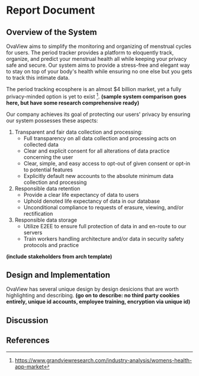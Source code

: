 # **Report Document**

## Overview of the System

OvaView aims to simplify the monitoring and organizing of menstrual cycles for users. The period tracker provides a platform to eloquently track, organize, and predict your menstrual health all while keeping your privacy safe and secure. Our system aims to provide a stress-free and elegant way to stay on top of your body's health while ensuring no one else but you gets to track this intimate data.

The period tracking ecosphere is an almost $4 billion market, yet a fully privacy-minded option is yet to exist [^1]. **(sample system comparison goes here, but have some research comprehensive ready)**

Our company achieves its goal of protecting our users' privacy by ensuring our system possesses these aspects:

1. Transparent and fair data collection and processing:
   * Full transparency on all data collection and processing acts on collected data
   * Clear and explicit consent for all alterations of data practice concerning the user 
   * Clear, simple, and easy access to opt-out of given consent or opt-in to potential features
   * Explicitly default new accounts to the absolute minimum data collection and processing
2. Responsible data retention
   * Provide a clear life expectancy of data to users
   * Uphold denoted life expectancy of data in our database
   * Unconditional compliance to requests of erasure, viewing, and/or rectification
3. Responsible data storage
   * Utilize E2EE to ensure full protection of data in and en-route to our servers
   * Train workers handling architecture and/or data in security safety protocols and practice

**(include stakeholders from arch template)**

## Design and Implementation

OvaView has several unique design by design desicions that are worth highlighting and describing. **(go on to describe: no third party cookies entirely, unique id accounts, employee training, encryption via unique id)**


## Discussion

## References

[^1]: https://www.grandviewresearch.com/industry-analysis/womens-health-app-market
